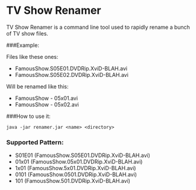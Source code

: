 TV Show Renamer
=======

TV Show Renamer is a command line tool used to rapidly rename a bunch of TV show files.

###Example:

Files like these ones:  
  - FamousShow.S05E01.DVDRip.XviD-BLAH.avi  
  - FamousShow.S05E02.DVDRip.XviD-BLAH.avi  

Will be renamed like this:  
  - FamousShow - 05x01.avi  
  - FamousShow - 05x02.avi  

###How to use it:

```java -jar renamer.jar <name> <directory>```

### Supported Pattern:
  - S01E01 (FamousShow.S05E01.DVDRip.XviD-BLAH.avi)
  - 01x01 (FamousShow.05x01.DVDRip.XviD-BLAH.avi)
  - 1x01 (FamousShow.5x01.DVDRip.XviD-BLAH.avi)
  - 0101 (FamousShow.0501.DVDRip.XviD-BLAH.avi)
  - 101 (FamousShow.501.DVDRip.XviD-BLAH.avi)